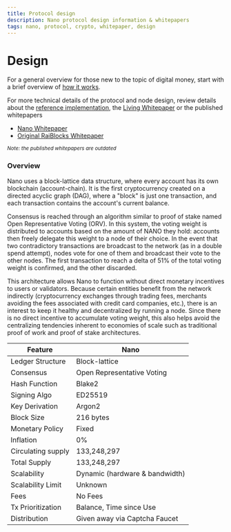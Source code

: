 ```yaml
---
title: Protocol design
description: Nano protocol design information & whitepapers
tags: nano, protocol, crypto, whitepaper, design
---
```


# Design

For a general overview for those new to the topic of digital money, start with a brief overview of <a href="/introduction/how-it-works">how it works</a>.

For more technical details of the protocol and node design, review details about the [reference implementation](/getting-started-devs/protocol-reference), the <a href="https://docs.nano.org/what-is-nano/living-whitepaper/" target="_blank">Living Whitepaper</a> or the published whitepapers

- <a href="https://github.com/mistakia/nano-community/blob/main/resources/nano-whitepaper.pdf" target="_blank">Nano Whitepaper</a>
- <a href="https://github.com/mistakia/nano-community/blob/main/resources/raiblocks-whitepaper.pdf" target="_blank">Original RaiBlocks Whitepaper</a>

<small>_Note: the published whitepapers are outdated_</small>

### Overview

Nano uses a block-lattice data structure, where every account has its own blockchain (account-chain). It is the first cryptocurrency created on a directed acyclic graph (DAG), where a "block" is just one transaction, and each transaction contains the account's current balance.

Consensus is reached through an algorithm similar to proof of stake named Open Representative Voting (ORV). In this system, the voting weight is distributed to accounts based on the amount of NANO they hold: accounts then freely delegate this weight to a node of their choice. In the event that two contradictory transactions are broadcast to the network (as in a double spend attempt), nodes vote for one of them and broadcast their vote to the other nodes. The first transaction to reach a delta of 51% of the total voting weight is confirmed, and the other discarded.

This architecture allows Nano to function without direct monetary incentives to users or validators. Because certain entities benefit from the network indirectly (cryptocurrency exchanges through trading fees, merchants avoiding the fees associated with credit card companies, etc.), there is an interest to keep it healthy and decentralized by running a node. Since there is no direct incentive to accumulate voting weight, this also helps avoid the centralizing tendencies inherent to economies of scale such as traditional proof of work and proof of stake architectures.

| Feature            | Nano                           |
| ------------------ | ------------------------------ |
| Ledger Structure   | Block-lattice                  |
| Consensus          | Open Representative Voting     |
| Hash Function      | Blake2                         |
| Signing Algo       | ED25519                        |
| Key Derivation     | Argon2                         |
| Block Size         | 216 bytes                      |
| Monetary Policy    | Fixed                          |
| Inflation          | 0%                             |
| Circulating supply | 133,248,297                    |
| Total Supply       | 133,248,297                    |
| Scalability        | Dynamic (hardware & bandwidth) |
| Scalability Limit  | Unknown                        |
| Fees               | No Fees                        |
| Tx Prioritization  | Balance, Time since Use        |
| Distribution       | Given away via Captcha Faucet  |
